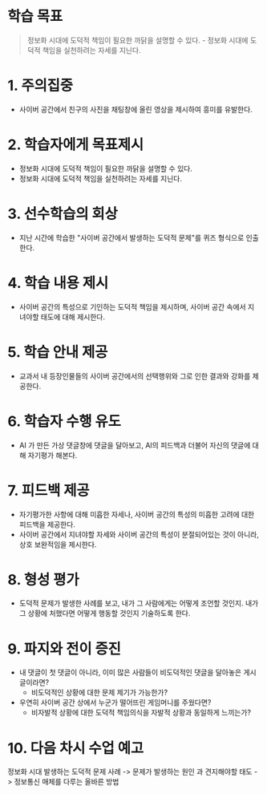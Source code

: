 
# 학습 목표
> 정보화 시대에 도덕적 책임이 필요한 까닭을 설명할 수 있다. - 
> 정보화 시대에 도덕적 책임을 실천하려는 자세를 지닌다.
# 1. 주의집중
- 사이버 공간에서 친구의 사진을 채팅창에 올린 영상을 제시하여 흥미를 유발한다.
# 2. 학습자에게 목표제시
-  정보화 시대에 도덕적 책임이 필요한 까닭을 설명할 수 있다. 
-  정보화 시대에 도덕적 책임을 실천하려는 자세를 지닌다.
# 3. 선수학습의 회상
- 지난 시간에 학습한 "사이버 공간에서 발생하는 도덕적 문제"를 퀴즈 형식으로 인출한다.
# 4. 학습 내용 제시
- 사이버 공간의 특성으로 기인하는 도덕적 책임을 제시하며, 사이버 공간 속에서 지녀야할 태도에 대해 제시한다.
# 5. 학습 안내 제공
- 교과서 내 등장인물들의 사이버 공간에서의 선택행위와 그로 인한 결과와 강화를 제공한다.
# 6. 학습자 수행 유도
- AI 가 만든 가상 댓글창에 댓글을 달아보고, AI의 피드백과 더불어 자신의 댓글에 대해 자기평가 해본다.
# 7. 피드백 제공
- 자기평가한 사항에 대해 미흡한 자세나, 사이버 공간의 특성의 미흡한 고려에 대한 피드백을 제공한다.
- 사이버 공간에서 지녀야할 자세와 사이버 공간의 특성이 분절되어있는 것이 아니라, 상호 보완적임을 제시한다.
# 8. 형성 평가
- 도덕적 문제가 발생한 사례를 보고, 내가 그 사람에게는 어떻게 조언할 것인지. 내가 그 상황에 처했다면 어떻게 행동할 것인지 기술하도록 한다.
# 9. 파지와 전이 증진
- 내 댓글이 첫 댓글이 아니라, 이미 많은 사람들이 비도덕적인 댓글을 달아놓은 게시글이라면?
	- 비도덕적인 상황에 대한 문제 제기가 가능한가?
- 우연히 사이버 공간 상에서 누군가 떨어뜨린 게임머니를 주웠다면?
	- 비자발적 상황에 대한 도덕적 책임의식을 자발적 상황과 동일하게 느끼는가?

# 10. 다음 차시 수업 예고
정보화 시대 발생하는 도덕적 문제 사례 -> 문제가 발생하는 원인 과 견지해야할 태도 -> 정보통신 매체를 다루는 올바른 방법 